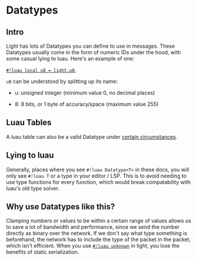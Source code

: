# Datatypes

## Intro

Light has lots of Datatypes you can define to use in messages.
These Datatypes usually come in the form of numeric IDs under the hood, with some casual lying to luau.
Here's an example of one:

[`#!luau local u8 = light.u8`](./numbers/uints.md),

`u8` can be understood by splitting up its name:

- u: unsigned integer (minimum value 0, no decimal places)

- 8: 8 bits, or 1 byte of accuracy/space (maximum value 255)

## Luau Tables

A luau table can also be a valid Datatype under [certain circumstances](./generics/tables/index.md).

## Lying to luau

Generally, places where you see `#!luau Datatype<T>` in these docs, you will only see `#!luau T` or a type in your
editor / LSP. This is to avoid needing to use type functions for every function, which would break compatability with
luau's old type solver.

## Why use Datatypes like this?

Clamping numbers or values to be within a certain range of values allows us to save a lot of bandwidth and performance, since we
send the number directly as binary over the network. If we don't say what type something is beforehand, the network has
to include the type of the packet in the packet, which isn't efficient. When you use
[`#!luau unknown`](./unknown.md) in light, you lose the benefits of static serialization.

